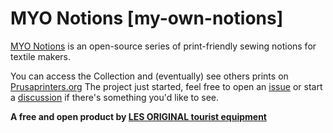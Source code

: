 # MYO Notions [my-own-notions]

[MYO Notions](https://www.notion.so/marcsist/MYO-Notions-6e98b11a9ec54a45b88b3f215b6a5233) is an open-source series of print-friendly sewing notions for textile makers. 

You can access the Collection and (eventually) see others prints on [Prusaprinters.org](https://www.prusaprinters.org/social/100188-les-original-tourist-equipment/collections/45345)
The project just started, feel free to open an [issue](https://www.github.com/les-original/myo-notions/issues) or start a [discussion](https://www.github.com/les-original/myo-notions/discussion) if there's something you'd like to see.


**A free and open product by [LES ORIGINAL tourist equipment](https://lesoriginal.square.site)**
